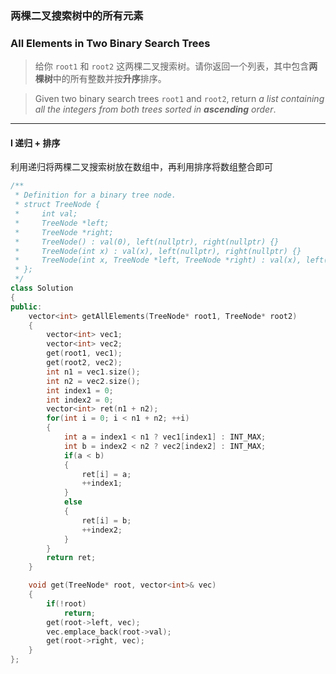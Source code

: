 ### 两棵二叉搜索树中的所有元素
### All Elements in Two Binary Search Trees

> 给你 `root1` 和 `root2` 这两棵二叉搜索树。请你返回一个列表，其中包含**两棵树**中的所有整数并按**升序**排序。  

> Given two binary search trees `root1` and `root2`, return *a list containing all the integers from both trees sorted in **ascending** order*.  

----------

#### I 递归 + 排序

利用递归将两棵二叉搜索树放在数组中，再利用排序将数组整合即可  

```cpp
/**
 * Definition for a binary tree node.
 * struct TreeNode {
 *     int val;
 *     TreeNode *left;
 *     TreeNode *right;
 *     TreeNode() : val(0), left(nullptr), right(nullptr) {}
 *     TreeNode(int x) : val(x), left(nullptr), right(nullptr) {}
 *     TreeNode(int x, TreeNode *left, TreeNode *right) : val(x), left(left), right(right) {}
 * };
 */
class Solution 
{
public:
    vector<int> getAllElements(TreeNode* root1, TreeNode* root2) 
    {
        vector<int> vec1;
        vector<int> vec2;
        get(root1, vec1);
        get(root2, vec2);
        int n1 = vec1.size();
        int n2 = vec2.size();
        int index1 = 0;
        int index2 = 0;
        vector<int> ret(n1 + n2);
        for(int i = 0; i < n1 + n2; ++i)
        {
            int a = index1 < n1 ? vec1[index1] : INT_MAX;
            int b = index2 < n2 ? vec2[index2] : INT_MAX;
            if(a < b)
            {
                ret[i] = a;
                ++index1;
            }
            else
            {
                ret[i] = b;
                ++index2;
            }
        }
        return ret;
    }

    void get(TreeNode* root, vector<int>& vec)
    {
        if(!root)
            return;
        get(root->left, vec);
        vec.emplace_back(root->val);
        get(root->right, vec);
    }
};
```
